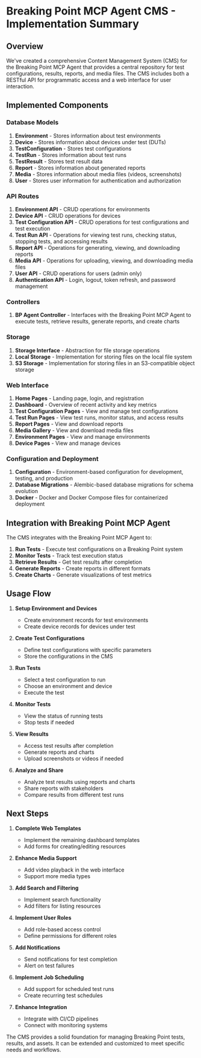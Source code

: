 # Breaking Point MCP Agent CMS - Implementation Summary

## Overview

We've created a comprehensive Content Management System (CMS) for the Breaking Point MCP Agent that provides a central repository for test configurations, results, reports, and media files. The CMS includes both a RESTful API for programmatic access and a web interface for user interaction.

## Implemented Components

### Database Models

1. **Environment** - Stores information about test environments
2. **Device** - Stores information about devices under test (DUTs)
3. **TestConfiguration** - Stores test configurations
4. **TestRun** - Stores information about test runs
5. **TestResult** - Stores test result data
6. **Report** - Stores information about generated reports
7. **Media** - Stores information about media files (videos, screenshots)
8. **User** - Stores user information for authentication and authorization

### API Routes

1. **Environment API** - CRUD operations for environments
2. **Device API** - CRUD operations for devices
3. **Test Configuration API** - CRUD operations for test configurations and test execution
4. **Test Run API** - Operations for viewing test runs, checking status, stopping tests, and accessing results
5. **Report API** - Operations for generating, viewing, and downloading reports
6. **Media API** - Operations for uploading, viewing, and downloading media files
7. **User API** - CRUD operations for users (admin only)
8. **Authentication API** - Login, logout, token refresh, and password management

### Controllers

1. **BP Agent Controller** - Interfaces with the Breaking Point MCP Agent to execute tests, retrieve results, generate reports, and create charts

### Storage

1. **Storage Interface** - Abstraction for file storage operations
2. **Local Storage** - Implementation for storing files on the local file system
3. **S3 Storage** - Implementation for storing files in an S3-compatible object storage

### Web Interface

1. **Home Pages** - Landing page, login, and registration
2. **Dashboard** - Overview of recent activity and key metrics
3. **Test Configuration Pages** - View and manage test configurations
4. **Test Run Pages** - View test runs, monitor status, and access results
5. **Report Pages** - View and download reports
6. **Media Gallery** - View and download media files
7. **Environment Pages** - View and manage environments
8. **Device Pages** - View and manage devices

### Configuration and Deployment

1. **Configuration** - Environment-based configuration for development, testing, and production
2. **Database Migrations** - Alembic-based database migrations for schema evolution
3. **Docker** - Docker and Docker Compose files for containerized deployment

## Integration with Breaking Point MCP Agent

The CMS integrates with the Breaking Point MCP Agent to:

1. **Run Tests** - Execute test configurations on a Breaking Point system
2. **Monitor Tests** - Track test execution status
3. **Retrieve Results** - Get test results after completion
4. **Generate Reports** - Create reports in different formats
5. **Create Charts** - Generate visualizations of test metrics

## Usage Flow

1. **Setup Environment and Devices**
   - Create environment records for test environments
   - Create device records for devices under test

2. **Create Test Configurations**
   - Define test configurations with specific parameters
   - Store the configurations in the CMS

3. **Run Tests**
   - Select a test configuration to run
   - Choose an environment and device
   - Execute the test

4. **Monitor Tests**
   - View the status of running tests
   - Stop tests if needed

5. **View Results**
   - Access test results after completion
   - Generate reports and charts
   - Upload screenshots or videos if needed

6. **Analyze and Share**
   - Analyze test results using reports and charts
   - Share reports with stakeholders
   - Compare results from different test runs

## Next Steps

1. **Complete Web Templates**
   - Implement the remaining dashboard templates
   - Add forms for creating/editing resources

2. **Enhance Media Support**
   - Add video playback in the web interface
   - Support more media types

3. **Add Search and Filtering**
   - Implement search functionality
   - Add filters for listing resources

4. **Implement User Roles**
   - Add role-based access control
   - Define permissions for different roles

5. **Add Notifications**
   - Send notifications for test completion
   - Alert on test failures

6. **Implement Job Scheduling**
   - Add support for scheduled test runs
   - Create recurring test schedules

7. **Enhance Integration**
   - Integrate with CI/CD pipelines
   - Connect with monitoring systems

The CMS provides a solid foundation for managing Breaking Point tests, results, and assets. It can be extended and customized to meet specific needs and workflows.
